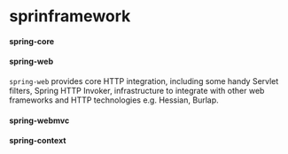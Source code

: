 # sprinframework

#### spring-core

#### spring-web

`spring-web` provides core HTTP integration, including some handy Servlet filters, Spring HTTP Invoker, infrastructure to integrate with other web frameworks and HTTP technologies e.g. Hessian, Burlap.

#### spring-webmvc

#### spring-context

